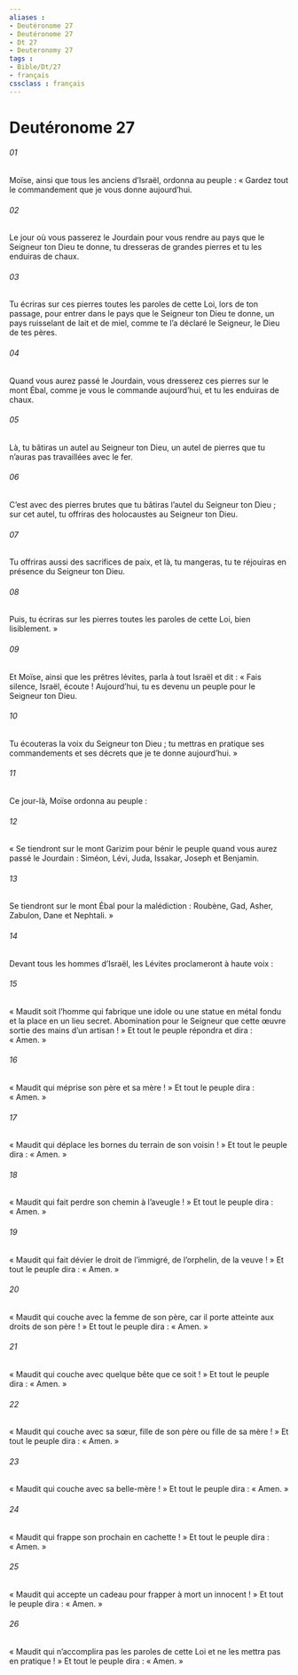 ```yaml
---
aliases : 
- Deutéronome 27
- Deutéronome 27
- Dt 27
- Deuteronomy 27
tags : 
- Bible/Dt/27
- français
cssclass : français
---
```


# Deutéronome 27

###### 01
Moïse, ainsi que tous les anciens d’Israël, ordonna au peuple : « Gardez tout le commandement que je vous donne aujourd’hui.
###### 02
Le jour où vous passerez le Jourdain pour vous rendre au pays que le Seigneur ton Dieu te donne, tu dresseras de grandes pierres et tu les enduiras de chaux.
###### 03
Tu écriras sur ces pierres toutes les paroles de cette Loi, lors de ton passage, pour entrer dans le pays que le Seigneur ton Dieu te donne, un pays ruisselant de lait et de miel, comme te l’a déclaré le Seigneur, le Dieu de tes pères.
###### 04
Quand vous aurez passé le Jourdain, vous dresserez ces pierres sur le mont Ébal, comme je vous le commande aujourd’hui, et tu les enduiras de chaux.
###### 05
Là, tu bâtiras un autel au Seigneur ton Dieu, un autel de pierres que tu n’auras pas travaillées avec le fer.
###### 06
C’est avec des pierres brutes que tu bâtiras l’autel du Seigneur ton Dieu ; sur cet autel, tu offriras des holocaustes au Seigneur ton Dieu.
###### 07
Tu offriras aussi des sacrifices de paix, et là, tu mangeras, tu te réjouiras en présence du Seigneur ton Dieu.
###### 08
Puis, tu écriras sur les pierres toutes les paroles de cette Loi, bien lisiblement. »
###### 09
Et Moïse, ainsi que les prêtres lévites, parla à tout Israël et dit : « Fais silence, Israël, écoute ! Aujourd’hui, tu es devenu un peuple pour le Seigneur ton Dieu.
###### 10
Tu écouteras la voix du Seigneur ton Dieu ; tu mettras en pratique ses commandements et ses décrets que je te donne aujourd’hui. »
###### 11
Ce jour-là, Moïse ordonna au peuple :
###### 12
« Se tiendront sur le mont Garizim pour bénir le peuple quand vous aurez passé le Jourdain : Siméon, Lévi, Juda, Issakar, Joseph et Benjamin.
###### 13
Se tiendront sur le mont Ébal pour la malédiction : Roubène, Gad, Asher, Zabulon, Dane et Nephtali. »
###### 14
Devant tous les hommes d’Israël, les Lévites proclameront à haute voix :
###### 15
« Maudit soit l’homme qui fabrique une idole ou une statue en métal fondu et la place en un lieu secret. Abomination pour le Seigneur que cette œuvre sortie des mains d’un artisan ! » Et tout le peuple répondra et dira : « Amen. »
###### 16
« Maudit qui méprise son père et sa mère ! » Et tout le peuple dira : « Amen. »
###### 17
« Maudit qui déplace les bornes du terrain de son voisin ! » Et tout le peuple dira : « Amen. »
###### 18
« Maudit qui fait perdre son chemin à l’aveugle ! » Et tout le peuple dira : « Amen. »
###### 19
« Maudit qui fait dévier le droit de l’immigré, de l’orphelin, de la veuve ! » Et tout le peuple dira : « Amen. »
###### 20
« Maudit qui couche avec la femme de son père, car il porte atteinte aux droits de son père ! » Et tout le peuple dira : « Amen. »
###### 21
« Maudit qui couche avec quelque bête que ce soit ! » Et tout le peuple dira : « Amen. »
###### 22
« Maudit qui couche avec sa sœur, fille de son père ou fille de sa mère ! » Et tout le peuple dira : « Amen. »
###### 23
« Maudit qui couche avec sa belle-mère ! » Et tout le peuple dira : « Amen. »
###### 24
« Maudit qui frappe son prochain en cachette ! » Et tout le peuple dira : « Amen. »
###### 25
« Maudit qui accepte un cadeau pour frapper à mort un innocent ! » Et tout le peuple dira : « Amen. »
###### 26
« Maudit qui n’accomplira pas les paroles de cette Loi et ne les mettra pas en pratique ! » Et tout le peuple dira : « Amen. »
